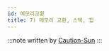 ```yaml
---
id: 메모리교환
title: 7) 메모리 교환, 스택, 힙
---
```


:::note
written by [Caution-Sun](https://github.com/Caution-Sun)
:::
